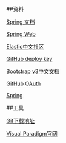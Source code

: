 ##资料

[Spring 文档](https://spring.io/guides)

[Spring Web](https://spring.io/guides/gs/serving-web-content/)

[Elastic中文社区](https://elasticsearch.cn/explore)

[GitHub deploy key](https://developer.github.com/v3/guides/managing-deploy-keys/#deploy-keys)

[Bootstrap v3中文文档](https://v3.bootcss.com/getting-started/)

[GitHub OAuth](https://developer.github.com/apps/building-oauth-apps/creating-an-oauth-app/)

[Spring](https://docs.spring.io/spring-boot/docs/2.0.0.RC1/reference/htmlsingle/#boot-features-embedded-database-support)

##工具

[Git下载地址](https://git-scm.com/download)

[Visual Paradigm官网](https://www.visual-paradigm.com)
